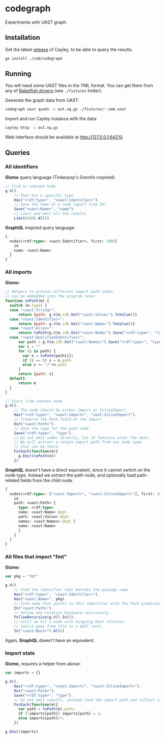 # codegraph

Experiments with UAST graph.

## Installation

Get the latest [release](https://github.com/cayleygraph/cayley/releases) of Cayley, to be able to query the results. 

```bash
go install ./cmd/codegraph
```

## Running

You will need some UAST files in the YML format. You can get them from any of
[Babelfish drivers](https://github.com/search?utf8=%E2%9C%93&q=org%3Abblfsh+topic%3Ababelfish+topic%3Adriver&type=Repositories&ref=advsearch&l=&l=)
(see `./fixtures` folder).

Generate the graph data from UAST:
```bash
codegraph uast quads -o out.nq.gz ./fixtures/*.sem.uast
```

Import and run Cayley instance with the data:
```bash
cayley http -i out.nq.gz
```

Web interface should be available at http://127.0.0.1:64210.

## Queries

### All identifiers

**Gizmo** query language (Tinkerpop's Gremlin inspired):

```javascript
// Find an unknown node
g.V().
    // That has a specific type
    Has("<rdf:type>", "<uast:Identifier>").
    // Save the name of a node (apart from ID)
    Save("<uast:Name>", "name").
    // Limit and emit all the results
    Limit(100).All()
```

**GraphQL** inspired query language:

```graphql
{
  nodes(<rdf:type>: <uast:Identifier>, first: 100){
    id
    name: <uast:Name>
  }
}
```

### All imports

**Gizmo**:

```javascript
// Helpers to process different import path nodes.
// Can be embedded into the program later.
function toPath(m) {
  switch (m.type) {
  case "<uast:String>":
      return {path: g.V(m.id).Out("<uast:Value>").ToValue()}
  case "<uast:Identifier>":
      return {path: g.V(m.id).Out("<uast:Name>").ToValue()}
  case "<uast:Alias>":
      return toPath(g.V(m.id).Out("<uast:Node>").Save("<rdf:type>", "type").TagArray()[0]);
  case "<uast:QualifiedIdentifier>":
      var path = g.V(m.id).Out("<uast:Names>").Save("<rdf:type>", "type").TagArray();
      var s = ""
      for (i in path) {
        var n = toPath(path[i])
        if (i == 0) s = n.path
        else s += "/"+n.path
      }
      return {path: s}
  default:
      return m
  }
}

// Start from unknown node
g.V().
    // The node should be either Import or InlineImport
    Has("<rdf:type>", "<uast:Import>", "uast:InlineImport").
    // Traverse the Path field of the Import
    Out("<uast:Path>").
    // Save the type for the path node
    Save("<rdf:type>", "type").
    // Do not emit nodes directly, let JS function alter the data.
    // We will extract a single import path from any node type
    // that can be there.
    ForEach(function(m){
      g.Emit(toPath(m))
    })
```

**GraphQL** doesn't have a direct equivalent, since it cannot switch on the node type.
Instead we extract the path node, and optionally load path-related fields from the child node.

```graphql
{
  nodes(<rdf:type>: ["<uast:Import>", "<uast:InlineImport>"], first: 100){
    id
    path: <uast:Path> {
      type: <rdf:type>
      name: <uast:Name> @opt
      path: <uast:Value> @opt
      names: <uast:Names> @opt {
      name: <uast:Name>
      }
    }
  }
}
```

### All files that import "fmt"

**Gizmo**:

```javascript
var pkg = "fmt"

g.V().
    // Find the identifier that matches the package name
    Has("<rdf:type>", "<uast:Identifier>").
	Has("<uast:Name>", pkg).
    // Find node that points to this identifier with the Path predicate
	In("<uast:Path>").
    // Follow any relation backward recursively...
	FollowRecursive(g.V().In()).
    // until we hit a node with outgoing Root relation
    // (which goes from file to a UAST root).
    In("<uast:Root>").All()
```

Again, **GraphQL** doesn't have an equivalent.

### Import stats

**Gizmo**, _requires_ a helper from above:

```javascript
var imports = {}

g.V().
    Has("<rdf:type>", "<uast:Import>", "<uast:InlineImport>").
    Out("<uast:Path>").
    Save("<rdf:type>", "type").
    // Do not emit results, instead load the import path and collect counts.
    ForEach(function(m){
      var path = toPath(m).path;
      if (!imports[path]) imports[path] = 1;
      else imports[path]++;
    })

g.Emit(imports)
```